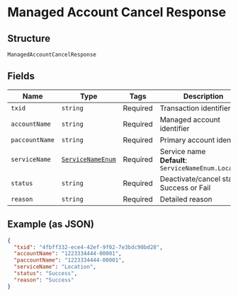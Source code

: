 
# Managed Account Cancel Response

## Structure

`ManagedAccountCancelResponse`

## Fields

| Name | Type | Tags | Description |
|  --- | --- | --- | --- |
| `txid` | `string` | Required | Transaction identifier |
| `accountName` | `string` | Required | Managed account identifier |
| `paccountName` | `string` | Required | Primary account identifier |
| `serviceName` | [`ServiceNameEnum`](../../doc/models/service-name-enum.md) | Required | Service name<br>**Default**: `ServiceNameEnum.Location` |
| `status` | `string` | Required | Deactivate/cancel status, Success or Fail |
| `reason` | `string` | Required | Detailed reason |

## Example (as JSON)

```json
{
  "txid": "4fbff332-ece4-42ef-9f02-7e3bdc90bd28",
  "accountName": "1223334444-00001",
  "paccountName": "1223334444-00001",
  "serviceName": "Location",
  "status": "Success",
  "reason": "Success"
}
```

